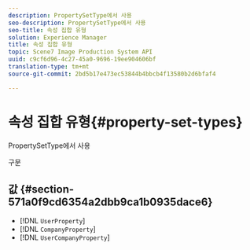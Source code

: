 ```yaml
---
description: PropertySetType에서 사용
seo-description: PropertySetType에서 사용
seo-title: 속성 집합 유형
solution: Experience Manager
title: 속성 집합 유형
topic: Scene7 Image Production System API
uuid: c9cf6d96-4c27-45a0-9696-19ee904606bf
translation-type: tm+mt
source-git-commit: 2bd5b17e473ec53844b4bbcb4f13580b2d6bfaf4

---
```



# 속성 집합 유형{#property-set-types}

PropertySetType에서 사용

구문

## 값 {#section-571a0f9cd6354a2dbb9ca1b0935dace6}

* [!DNL `UserProperty`]
* [!DNL `CompanyProperty`]
* [!DNL `UserCompanyProperty`]

